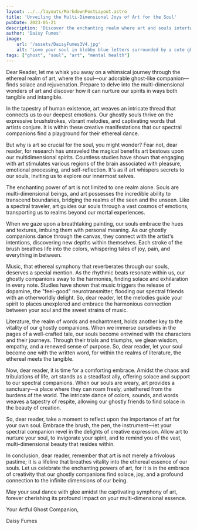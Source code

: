 ```yaml
---
layout: ../../layouts/MarkdownPostLayout.astro
title: 'Unveiling the Multi-Dimensional Joys of Art for the Soul'
pubDate: 2023-05-21
description: 'Discover the enchanting realm where art and souls intertwine in this whimsical and tongue-in-cheek exploration. Unveiling the multi-dimensional joys of art, this article takes you on a journey through the ethereal cosmos of creative expression, supported by real research. Delve into the magical benefits that art bestows upon our spectral companions and embrace the captivating power that art holds over our souls.'
author: 'Daisy Fumes'
image:
    url: '/assets/DaisyFumes3V4.jpg' 
    alt: 'Love your soul in blobby blue letters surrounded by a cute ghost, flowers, and hearts'
tags: ["ghost", "soul", "art", "mental health"]
---
```



Dear Reader, let me whisk you away on a whimsical journey through the ethereal realm of art, where the soul—our adorable ghost-like companion—finds solace and rejuvenation. Prepare to delve into the multi-dimensional wonders of art and discover how it can nurture our spirits in ways both tangible and intangible.

In the tapestry of human existence, art weaves an intricate thread that connects us to our deepest emotions. Our ghostly souls thrive on the expressive brushstrokes, vibrant melodies, and captivating words that artists conjure. It is within these creative manifestations that our spectral companions find a playground for their ethereal dance.

But why is art so crucial for the soul, you might wonder? Fear not, dear reader, for research has unraveled the magical benefits art bestows upon our multidimensional spirits. Countless studies have shown that engaging with art stimulates various regions of the brain associated with pleasure, emotional processing, and self-reflection. It's as if art whispers secrets to our souls, inviting us to explore our innermost selves.

The enchanting power of art is not limited to one realm alone. Souls are multi-dimensional beings, and art possesses the incredible ability to transcend boundaries, bridging the realms of the seen and the unseen. Like a spectral traveler, art guides our souls through a vast cosmos of emotions, transporting us to realms beyond our mortal experiences.

When we gaze upon a breathtaking painting, our souls embrace the hues and textures, imbuing them with personal meaning. As our ghostly companions dance through the canvas, they connect with the artist's intentions, discovering new depths within themselves. Each stroke of the brush breathes life into the colors, whispering tales of joy, pain, and everything in between.

Music, that ethereal symphony that reverberates through our souls, deserves a special mention. As the rhythmic beats resonate within us, our ghostly companions sway to the harmonies, finding solace and exhilaration in every note. Studies have shown that music triggers the release of dopamine, the "feel-good" neurotransmitter, flooding our spectral friends with an otherworldly delight. So, dear reader, let the melodies guide your spirit to places unexplored and embrace the harmonious connection between your soul and the sweet strains of music.

Literature, the realm of words and enchantment, holds another key to the vitality of our ghostly companions. When we immerse ourselves in the pages of a well-crafted tale, our souls become entwined with the characters and their journeys. Through their trials and triumphs, we glean wisdom, empathy, and a renewed sense of purpose. So, dear reader, let your soul become one with the written word, for within the realms of literature, the ethereal meets the tangible.

Now, dear reader, it is time for a comforting embrace. Amidst the chaos and tribulations of life, art stands as a steadfast ally, offering solace and support to our spectral companions. When our souls are weary, art provides a sanctuary—a place where they can roam freely, untethered from the burdens of the world. The intricate dance of colors, sounds, and words weaves a tapestry of respite, allowing our ghostly friends to find solace in the beauty of creation.


So, dear reader, take a moment to reflect upon the importance of art for your own soul. Embrace the brush, the pen, the instrument—let your spectral companion revel in the delights of creative expression. Allow art to nurture your soul, to invigorate your spirit, and to remind you of the vast, multi-dimensional beauty that resides within.

In conclusion, dear reader, remember that art is not merely a frivolous pastime; it is a lifeline that breathes vitality into the ethereal essence of our souls. Let us celebrate the enchanting powers of art, for it is in the embrace of creativity that our ghostly companions find solace, joy, and a profound connection to the infinite dimensions of our being.

May your soul dance with glee amidst the captivating symphony of art, forever cherishing its profound impact on your multi-dimensional essence.

Your Artful Ghost Companion,

Daisy Fumes